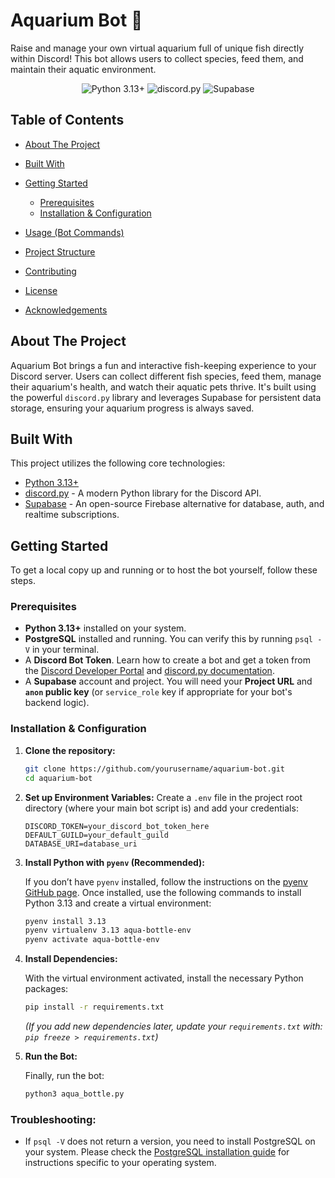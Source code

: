 # Aquarium Bot 🐠

Raise and manage your own virtual aquarium full of unique fish directly within Discord! This bot allows users to collect species, feed them, and maintain their aquatic environment.

<p align="center">
  <img src="https://img.shields.io/badge/python-3.13+-blue.svg" alt="Python 3.13+">
  <img src="https://img.shields.io/badge/discord.py-vX.Y.Z-7289DA.svg" alt="discord.py">
  <img src="https://img.shields.io/badge/Supabase-GREEN.svg" alt="Supabase">
</p>

## Table of Contents

* [About The Project](#about-the-project)
* [Built With](#built-with)
* [Getting Started](#getting-started)

  * [Prerequisites](#prerequisites)
  * [Installation & Configuration](#installation--configuration)
* [Usage (Bot Commands)](#usage-bot-commands)
* [Project Structure](#project-structure)
* [Contributing](#contributing)
* [License](#license)
* [Acknowledgements](#acknowledgements)

## About The Project

Aquarium Bot brings a fun and interactive fish-keeping experience to your Discord server. Users can collect different fish species, feed them, manage their aquarium's health, and watch their aquatic pets thrive. It's built using the powerful `discord.py` library and leverages Supabase for persistent data storage, ensuring your aquarium progress is always saved.

## Built With

This project utilizes the following core technologies:

* [Python 3.13+](https://www.python.org/)
* [discord.py](https://discordpy.readthedocs.io/en/latest/) - A modern Python library for the Discord API.
* [Supabase](https://supabase.io/) - An open-source Firebase alternative for database, auth, and realtime subscriptions.

## Getting Started

To get a local copy up and running or to host the bot yourself, follow these steps.

### Prerequisites

* **Python 3.13+** installed on your system.
* **PostgreSQL** installed and running. You can verify this by running `psql -V` in your terminal.
* A **Discord Bot Token**. Learn how to create a bot and get a token from the [Discord Developer Portal](https://discord.com/developers/applications) and [discord.py documentation](https://discordpy.readthedocs.io/en/latest/discord.html).
* A **Supabase** account and project. You will need your **Project URL** and **`anon` public key** (or `service_role` key if appropriate for your bot's backend logic).

### Installation & Configuration

1. **Clone the repository:**

   ```bash
   git clone https://github.com/yourusername/aquarium-bot.git
   cd aquarium-bot
   ```

2. **Set up Environment Variables:**
   Create a `.env` file in the project root directory (where your main bot script is) and add your credentials:

   ```env
   DISCORD_TOKEN=your_discord_bot_token_here
   DEFAULT_GUILD=your_default_guild
   DATABASE_URI=database_uri
   ```

3. **Install Python with `pyenv` (Recommended):**

   If you don’t have `pyenv` installed, follow the instructions on the [pyenv GitHub page](https://github.com/pyenv/pyenv). Once installed, use the following commands to install Python 3.13 and create a virtual environment:

   ```bash
   pyenv install 3.13
   pyenv virtualenv 3.13 aqua-bottle-env
   pyenv activate aqua-bottle-env
   ```

4. **Install Dependencies:**

   With the virtual environment activated, install the necessary Python packages:

   ```bash
   pip install -r requirements.txt
   ```

   *(If you add new dependencies later, update your `requirements.txt` with: `pip freeze > requirements.txt`)*

5. **Run the Bot:**

   Finally, run the bot:

   ```bash
   python3 aqua_bottle.py
   ```

### Troubleshooting:

* If `psql -V` does not return a version, you need to install PostgreSQL on your system. Please check the [PostgreSQL installation guide](https://www.postgresql.org/download/) for instructions specific to your operating system.
